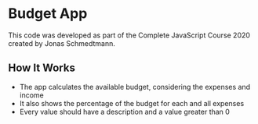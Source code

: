 # Budget App

This code was developed as part of the Complete JavaScript Course 2020 created by Jonas Schmedtmann.


## How It Works

* The app calculates the available budget, considering the expenses and income
* It also shows the percentage of the budget for each and all expenses
* Every value should have a description and a value greater than 0
